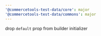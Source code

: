 ```yaml
---
'@commercetools-test-data/core': major
'@commercetools-test-data/commons': major
---
```


drop `default` prop from builder initializer
